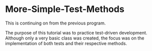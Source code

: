 # More-Simple-Test-Methods
This is continuing on from the previous program.

The purpose of this tutorial was to practice test-driven development. Although only a very basic class was created, the focus was on the implementation of both tests and their respective methods.

